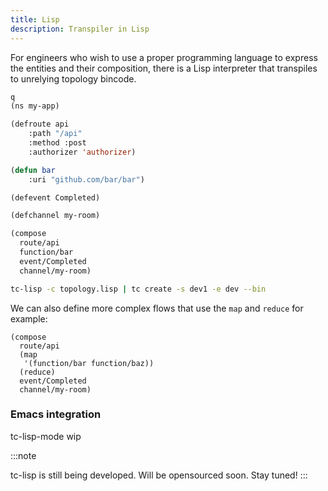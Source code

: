 ```yaml
---
title: Lisp
description: Transpiler in Lisp
---
```


For engineers who wish to use a proper programming language to express the entities and their composition, there is a Lisp interpreter that transpiles to unrelying topology bincode.


```lisp
q
(ns my-app)

(defroute api
    :path "/api"
    :method :post
    :authorizer 'authorizer)

(defun bar
    :uri "github.com/bar/bar")

(defevent Completed)

(defchannel my-room)

(compose
  route/api
  function/bar
  event/Completed
  channel/my-room)

```


```sh
tc-lisp -c topology.lisp | tc create -s dev1 -e dev --bin
```

We can also define more complex flows that use the `map` and `reduce` for example:

```
(compose
  route/api
  (map
   '(function/bar function/baz))
  (reduce)
  event/Completed
  channel/my-room)

```

### Emacs integration

tc-lisp-mode wip


:::note

tc-lisp is still being developed. Will be opensourced soon. Stay tuned!
:::
